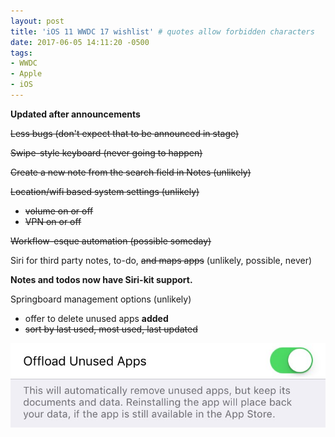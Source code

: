 ```yaml
---
layout: post
title: 'iOS 11 WWDC 17 wishlist' # quotes allow forbidden characters
date: 2017-06-05 14:11:20 -0500
tags:
- WWDC
- Apple
- iOS 
---
```


**Updated after announcements**

<del>Less bugs (don't expect that to be announced in stage)</del>

<del>Swipe-style keyboard (never going to happen)</del>

<del>Create a new note from the search field in Notes (unlikely)</del>

<del>Location/wifi based system settings (unlikely)</del>
- <del>volume on or off</del>
- <del>VPN on or off</del>

<del>Workflow-esque automation (possible someday)</del>

Siri for third party notes, to-do, <del>and maps apps</del> (unlikely, possible, never)

**Notes and todos now have Siri-kit support.**

Springboard management options (unlikely)
- offer to delete unused apps **added**
- <del>sort by last used, most used, last updated</del>

[![](/images/ios11wishlist.jpg)](/images/ioswishlist.jpg)